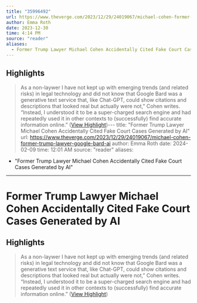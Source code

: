 ```yaml
---
title: "35996492"
url: https://www.theverge.com/2023/12/29/24019067/michael-cohen-former-trump-lawyer-google-bard-ai
author: Emma Roth
date: 2023-12-30
time: 4:14 PM
source: "reader"
aliases:
  - Former Trump Lawyer Michael Cohen Accidentally Cited Fake Court Cases Generated by AI
---
```

## Highlights
> As a non-laywer I have not kept up with emerging trends (and related risks) in legal technology and did not know that Google Bard was a generative text service that, like Chat-GPT, could show citations and descriptions that looked real but actually were not,” Cohen writes. “Instead, I understood it to be a super-charged search engine and had repeatedly used it in other contexts to (successfully) find accurate information online.” ([View Highlight](https://read.readwise.io/read/01hjw16d60tvtm4s023vp5xs9d))---
title: "Former Trump Lawyer Michael Cohen Accidentally Cited Fake Court Cases Generated by AI"
url: https://www.theverge.com/2023/12/29/24019067/michael-cohen-former-trump-lawyer-google-bard-ai
author: Emma Roth
date: 2024-02-09
time: 12:01 AM
source: "reader"
aliases:
  - "Former Trump Lawyer Michael Cohen Accidentally Cited Fake Court Cases Generated by AI"
---
# Former Trump Lawyer Michael Cohen Accidentally Cited Fake Court Cases Generated by AI

## Highlights
> As a non-laywer I have not kept up with emerging trends (and related risks) in legal technology and did not know that Google Bard was a generative text service that, like Chat-GPT, could show citations and descriptions that looked real but actually were not,” Cohen writes. “Instead, I understood it to be a super-charged search engine and had repeatedly used it in other contexts to (successfully) find accurate information online.” ([View Highlight](https://read.readwise.io/read/01hjw16d60tvtm4s023vp5xs9d))

